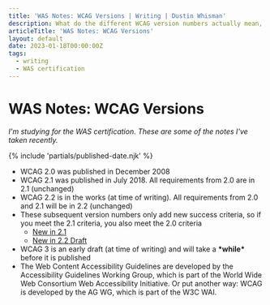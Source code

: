 ```yaml
---
title: 'WAS Notes: WCAG Versions | Writing | Dustin Whisman'
description: What do the different WCAG version numbers actually mean, and which ones apply right now?
articleTitle: 'WAS Notes: WCAG Versions'
layout: default
date: 2023-01-18T00:00:00Z
tags:
  - writing
  - WAS certification
---
```


# WAS Notes: WCAG Versions

_I'm studying for the WAS certification. These are some of the notes I've taken recently._

{% include 'partials/published-date.njk' %}

- WCAG 2.0 was published in December 2008
- WCAG 2.1 was published in July 2018. All requirements from 2.0 are in 2.1 (unchanged)
- WCAG 2.2 is in the works (at time of writing). All requirements from 2.0 and 2.1 will be in 2.2 (unchanged)
- These subsequent version numbers only add new success criteria, so if you meet the 2.1 criteria, you also meet the 2.0 criteria
  - [New in 2.1](https://www.w3.org/WAI/standards-guidelines/wcag/new-in-21/)
  - [New in 2.2 Draft](https://www.w3.org/WAI/standards-guidelines/wcag/new-in-22/)
- WCAG 3 is an early draft (at time of writing) and will take a **\***while**\*** before it is published
- The Web Content Accessibility Guidelines are developed by the Accessibility Guidelines Working Group, which is part of the World Wide Web Consortium Web Accessibility Initiative. Or put another way: WCAG is developed by the AG WG, which is part of the W3C WAI.
